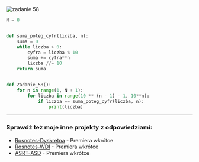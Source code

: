 <picture>
  <source srcset="../../srt/zbior_zadan/58.png" media="(prefers-color-scheme: light)">
  <source srcset="../../srt/zbior_zadan/black_58.png" media="(prefers-color-scheme: dark)">
  <img src="../../srt/zbior_zadan/black_58.png" alt="zadanie 58">
</picture>

```python
N = 8


def suma_poteg_cyfr(liczba, n):
    suma = 0
    while liczba > 0:
        cyfra = liczba % 10
        suma += cyfra**n
        liczba //= 10
    return suma


def Zadanie_58():
    for n in range(1, N + 1):
        for liczba in range(10 ** (n - 1) - 1, 10**n):
            if liczba == suma_poteg_cyfr(liczba, n):
                print(liczba)
```


---
### Sprawdź też moje inne projekty z odpowiedziami:
- [Rosnotes-Dyskretna](https://github.com/kamilGie/Rosnotes-Dyskretna) - Premiera wkrótce
- [Rosnotes-WDI](https://github.com/kamilGie/Rosnotes-WDI) - Premiera wkrótce
- [ASRT-ASD](https://github.com/kamilGie/Rosnotes-Dyskretna) - Premiera wkrótce
